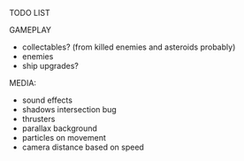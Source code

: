 TODO LIST

GAMEPLAY
* collectables? (from killed enemies and asteroids probably)
* enemies
* ship upgrades?

MEDIA:
* sound effects
* shadows intersection bug
* thrusters
* parallax background
* particles on movement
* camera distance based on speed